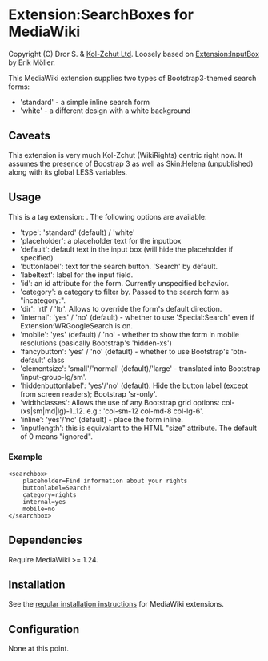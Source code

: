 Extension:SearchBoxes for MediaWiki
===================================

Copyright (C) Dror S. & [Kol-Zchut Ltd](http://www.kolzchut.org.il).
Loosely based on [Extension:InputBox][inputboxurl] by Erik Möller.

This MediaWiki extension supplies two types of Bootstrap3-themed search forms:
* 'standard' - a simple inline search form
* 'white' - a different design with a white background


## Caveats
This extension is very much Kol-Zchut (WikiRights) centric right now. It assumes the presence of
Boostrap 3 as well as Skin:Helena (unpublished) along with its global LESS variables.


## Usage
This is a tag extension: <searchbox></searchbox>. The following options are available:

* 'type':              'standard' (default) / 'white'
* 'placeholder':       a placeholder text for the inputbox
* 'default':           default text in the input box (will hide the placeholder if specified)
* 'buttonlabel':       text for the search button. 'Search' by default.
* 'labeltext':         label for the input field. 
* 'id':                an id attribute for the form. Currently unspecified behavior.
* 'category':          a category to filter by. Passed to the search form as "incategory:".
* 'dir':               'rtl' / 'ltr'. Allows to override the form's default direction.
* 'internal':          'yes' / 'no' (default) - whether to use 'Special:Search' even if Extension:WRGoogleSearch is on.
* 'mobile':            'yes' (default) / 'no' - whether to show the form in mobile resolutions (basically Bootstrap's
				       'hidden-xs')
* 'fancybutton':       'yes' / 'no' (default) - whether to use Bootstrap's 'btn-default' class
* 'elementsize':       'small'/'normal' (default)/'large' - translated into Bootstrap 'input-group-lg/sm'.
* 'hiddenbuttonlabel': 'yes'/'no' (default). Hide the button label (except from screen readers);
					   Bootstrap 'sr-only'.
* 'widthclasses':      Allows the use of any Bootstrap grid options: col-(xs|sm|md|lg)-1..12.
					   e.g.: 'col-sm-12 col-md-8 col-lg-6'.
* 'inline':            'yes'/'no' (default) - place the form inline.
* 'inputlength':       this is equivalant to the HTML "size" attribute. The default of 0 means "ignored".

				 
### Example
	<searchbox>
		placeholder=Find information about your rights
		buttonlabel=Search!
		category=rights
		internal=yes
		mobile=no
	</searchbox>

## Dependencies
Require MediaWiki >= 1.24.

## Installation
See the [regular installation instructions][mw-instructions] for MediaWiki extensions.
	


## Configuration
None at this point.



[inputboxurl]: https://www.mediawiki.org/wiki/Extension:InputBox
[mw-instructions]: https://www.mediawiki.org/wiki/Manual:Extensions#Installing_an_extension
